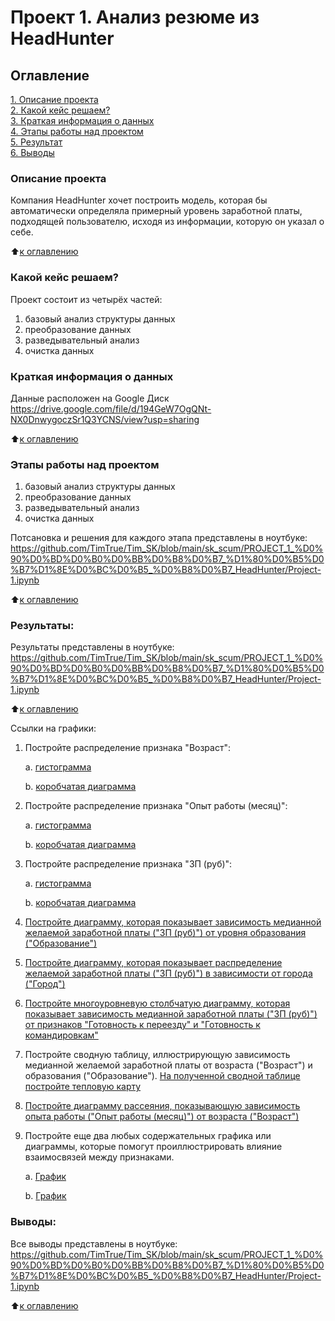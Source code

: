 # Проект 1. Анализ резюме из HeadHunter

## Оглавление  
[1. Описание проекта](https://github.com/TimTrue/Tim_SK/blob/main/project_0/README.md#описание-проекта)  
[2. Какой кейс решаем?](https://github.com/TimTrue/Tim_SK/blob/main/project_0/README.md#какой-кейс-решаем)  
[3. Краткая информация о данных](https://github.com/TimTrue/Tim_SK/blob/main/project_0/README.md#краткая-информация-о-данных)  
[4. Этапы работы над проектом](https://github.com/TimTrue/Tim_SK/blob/main/project_0/README.md#этапы-работы-над-проектом)  
[5. Результат](https://github.com/TimTrue/Tim_SK/blob/main/project_0/README.md#результат)    
[6. Выводы](https://github.com/TimTrue/Tim_SK/blob/main/project_0/README.md#выводы) 

### Описание проекта    
Компания HeadHunter хочет построить модель, которая бы автоматически определяла примерный уровень заработной платы, подходящей пользователю, исходя из информации, которую он указал о себе.

:arrow_up:[к оглавлению](https://github.com/TimTrue/Tim_SK/blob/main/project_0/README.md#оглавление)


### Какой кейс решаем?    
Проект состоит из четырёх частей:

1. базовый анализ структуры данных
2. преобразование данных
3. разведывательный анализ
4. очистка данных


### Краткая информация о данных
Данные расположен на Google Диск https://drive.google.com/file/d/194GeW7OgQNt-NX0DnwygoczSr1Q3YCNS/view?usp=sharing
  
:arrow_up:[к оглавлению](https://github.com/TimTrue/Tim_SK/blob/main/project_0/README.md#оглавление)


### Этапы работы над проектом 
 
1. базовый анализ структуры данных
2. преобразование данных
3. разведывательный анализ
4. очистка данных

Потсановка и решения для каждого этапа представлены в ноутбуке:
https://github.com/TimTrue/Tim_SK/blob/main/sk_scum/PROJECT_1_%D0%90%D0%BD%D0%B0%D0%BB%D0%B8%D0%B7_%D1%80%D0%B5%D0%B7%D1%8E%D0%BC%D0%B5_%D0%B8%D0%B7_HeadHunter/Project-1.ipynb

:arrow_up:[к оглавлению](https://github.com/TimTrue/Tim_SK/blob/main/project_0/README.md#оглавление)


### Результаты:  
Результаты представлены в ноутбуке: 
https://github.com/TimTrue/Tim_SK/blob/main/sk_scum/PROJECT_1_%D0%90%D0%BD%D0%B0%D0%BB%D0%B8%D0%B7_%D1%80%D0%B5%D0%B7%D1%8E%D0%BC%D0%B5_%D0%B8%D0%B7_HeadHunter/Project-1.ipynb

:arrow_up:[к оглавлению](https://github.com/TimTrue/Tim_SK/blob/main/project_0/README.md#оглавление)

Ссылки на графики:
1. Постройте распределение признака "Возраст":

    a. [гистограмма](https://github.com/TimTrue/Tim_SK/blob/main/sk_scum/PROJECT_1_%D0%90%D0%BD%D0%B0%D0%BB%D0%B8%D0%B7_%D1%80%D0%B5%D0%B7%D1%8E%D0%BC%D0%B5_%D0%B8%D0%B7_HeadHunter/plots/histogram_age.html)

    b. [коробчатая диаграмма](https://github.com/TimTrue/Tim_SK/blob/main/sk_scum/PROJECT_1_%D0%90%D0%BD%D0%B0%D0%BB%D0%B8%D0%B7_%D1%80%D0%B5%D0%B7%D1%8E%D0%BC%D0%B5_%D0%B8%D0%B7_HeadHunter/plots/box_age.html)

2. Постройте распределение признака "Опыт работы (месяц)":

    a. [гистограмма](https://github.com/TimTrue/Tim_SK/blob/main/sk_scum/PROJECT_1_%D0%90%D0%BD%D0%B0%D0%BB%D0%B8%D0%B7_%D1%80%D0%B5%D0%B7%D1%8E%D0%BC%D0%B5_%D0%B8%D0%B7_HeadHunter/plots/histogram_exp.html)

    b. [коробчатая диаграмма](https://github.com/TimTrue/Tim_SK/blob/main/sk_scum/PROJECT_1_%D0%90%D0%BD%D0%B0%D0%BB%D0%B8%D0%B7_%D1%80%D0%B5%D0%B7%D1%8E%D0%BC%D0%B5_%D0%B8%D0%B7_HeadHunter/plots/box_exp.html)

3. Постройте распределение признака "ЗП (руб)":

    a. [гистограмма](https://github.com/TimTrue/Tim_SK/blob/main/sk_scum/PROJECT_1_%D0%90%D0%BD%D0%B0%D0%BB%D0%B8%D0%B7_%D1%80%D0%B5%D0%B7%D1%8E%D0%BC%D0%B5_%D0%B8%D0%B7_HeadHunter/plots/histogram_sal.html)

    b. [коробчатая диаграмма](https://github.com/TimTrue/Tim_SK/blob/main/sk_scum/PROJECT_1_%D0%90%D0%BD%D0%B0%D0%BB%D0%B8%D0%B7_%D1%80%D0%B5%D0%B7%D1%8E%D0%BC%D0%B5_%D0%B8%D0%B7_HeadHunter/plots/box_sal.html)

4. [Постройте диаграмму, которая показывает зависимость медианной желаемой заработной платы ("ЗП (руб)") от уровня образования ("Образование")](https://github.com/TimTrue/Tim_SK/blob/main/sk_scum/PROJECT_1_%D0%90%D0%BD%D0%B0%D0%BB%D0%B8%D0%B7_%D1%80%D0%B5%D0%B7%D1%8E%D0%BC%D0%B5_%D0%B8%D0%B7_HeadHunter/plots/bar_sal_ed.html)

5. [Постройте диаграмму, которая показывает распределение желаемой заработной платы ("ЗП (руб)") в зависимости от города ("Город")](https://github.com/TimTrue/Tim_SK/blob/main/sk_scum/PROJECT_1_%D0%90%D0%BD%D0%B0%D0%BB%D0%B8%D0%B7_%D1%80%D0%B5%D0%B7%D1%8E%D0%BC%D0%B5_%D0%B8%D0%B7_HeadHunter/plots/box_sal_city.html)

6. [Постройте многоуровневую столбчатую диаграмму, которая показывает зависимость медианной заработной платы ("ЗП (руб)") от признаков "Готовность к переезду" и "Готовность к командировкам"](https://github.com/TimTrue/Tim_SK/blob/main/sk_scum/PROJECT_1_%D0%90%D0%BD%D0%B0%D0%BB%D0%B8%D0%B7_%D1%80%D0%B5%D0%B7%D1%8E%D0%BC%D0%B5_%D0%B8%D0%B7_HeadHunter/plots/bar_sal_move.html)

7. Постройте сводную таблицу, иллюстрирующую зависимость медианной желаемой заработной платы от возраста ("Возраст") и образования ("Образование"). [На полученной сводной таблице постройте тепловую карту](https://github.com/TimTrue/Tim_SK/blob/main/sk_scum/PROJECT_1_%D0%90%D0%BD%D0%B0%D0%BB%D0%B8%D0%B7_%D1%80%D0%B5%D0%B7%D1%8E%D0%BC%D0%B5_%D0%B8%D0%B7_HeadHunter/plots/heatmap_sal_ed_age.html)

8. [Постройте диаграмму рассеяния, показывающую зависимость опыта работы ("Опыт работы (месяц)") от возраста ("Возраст")](https://github.com/TimTrue/Tim_SK/blob/main/sk_scum/PROJECT_1_%D0%90%D0%BD%D0%B0%D0%BB%D0%B8%D0%B7_%D1%80%D0%B5%D0%B7%D1%8E%D0%BC%D0%B5_%D0%B8%D0%B7_HeadHunter/plots/scatter_sal_ex_age.html)

9. Постройте еще два любых содержательных графика или диаграммы, которые помогут проиллюстрировать влияние взаимосвязей между признаками.

    a. [График](https://github.com/TimTrue/Tim_SK/blob/main/sk_scum/PROJECT_1_%D0%90%D0%BD%D0%B0%D0%BB%D0%B8%D0%B7_%D1%80%D0%B5%D0%B7%D1%8E%D0%BC%D0%B5_%D0%B8%D0%B7_HeadHunter/plots/heatmap_sal_sched_age.html)    

    b. [График](https://github.com/TimTrue/Tim_SK/blob/main/sk_scum/PROJECT_1_%D0%90%D0%BD%D0%B0%D0%BB%D0%B8%D0%B7_%D1%80%D0%B5%D0%B7%D1%8E%D0%BC%D0%B5_%D0%B8%D0%B7_HeadHunter/plots/heatmap_sal_gender_age.html)

### Выводы:  
Все выводы представлены в ноутбуке:
https://github.com/TimTrue/Tim_SK/blob/main/sk_scum/PROJECT_1_%D0%90%D0%BD%D0%B0%D0%BB%D0%B8%D0%B7_%D1%80%D0%B5%D0%B7%D1%8E%D0%BC%D0%B5_%D0%B8%D0%B7_HeadHunter/Project-1.ipynb

:arrow_up:[к оглавлению](https://github.com/TimTrue/Tim_SK/blob/main/project_0/README.md#оглавление)
